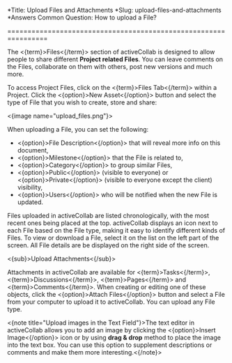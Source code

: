 *Title: Upload Files and Attachments
*Slug: upload-files-and-attachments
*Answers Common Question: How to upload a File?

================================================================

The <{term}>Files<{/term}> section of activeCollab is designed to allow people to share different **Project related Files**. You can leave comments on the Files, collaborate on them with others, post new versions and much more. 

To access Project Files, click on the <{term}>Files Tab<{/term}> within a Project. Click the <{option}>New Asset<{/option}> button and select the type of File that you wish to create, store and share:

<{image name="upload_files.png"}>

When uploading a File, you can set the following:

- <{option}>File Description<{/option}> that will reveal more info on this document,
- <{option}>Milestone<{/option}> that the File is related to,
- <{option}>Category<{/option}> to group similar Files,
- <{option}>Public<{/option}> (visible to everyone) or <{option}>Private<{/option}> (visible to everyone except the client) visibility,
- <{option}>Users<{/option}> who will be notified when the new File is updated.

Files uploaded in activeCollab are listed chronologically, with the most recent ones being placed at the top. activeCollab displays an icon next to each File based on the File type, making it easy to identify different kinds of Files. To view or download a File, select it on the list on the left part of the screen. All File details are be displayed on the right side of the screen.

<{sub}>Upload Attachments<{/sub}>

Attachments in activeCollab are available for <{term}>Tasks<{/term}>, <{term}>Discussions<{/term}>, <{term}>Pages<{/term}> and <{term}>Comments<{/term}>. When creating or editing one of these objects, click the <{option}>Attach Files<{/option}> button and select a File from your computer to upload it to activeCollab. You can upload any File type.

<{note title="Upload images in the Text Field"}>The text editor in activeCollab allows you to add an image by clicking the <{option}>Insert Image<{/option}> icon or by using **drag & drop** method to place the image into the text box. You can use this option to supplement descriptions or comments and make them more interesting.<{/note}> 